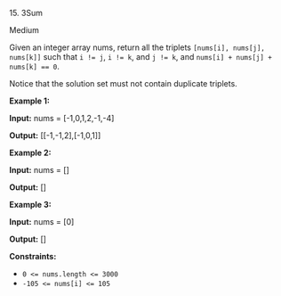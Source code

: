 ﻿15\. 3Sum

Medium

Given an integer array nums, return all the triplets `[nums[i], nums[j], nums[k]]` such that `i != j`, `i != k`, and `j != k`, and `nums[i] + nums[j] + nums[k] == 0`.

Notice that the solution set must not contain duplicate triplets.

**Example 1:**

**Input:** nums = \[-1,0,1,2,-1,-4\]

**Output:** \[\[-1,-1,2\],\[-1,0,1\]\] 

**Example 2:**

**Input:** nums = \[\]

**Output:** \[\] 

**Example 3:**

**Input:** nums = \[0\]

**Output:** \[\] 

**Constraints:**

*   `0 <= nums.length <= 3000`
*   `-105 <= nums[i] <= 105`